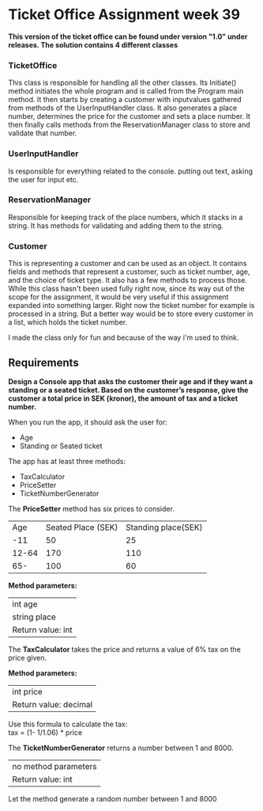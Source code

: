 # Ticket Office Assignment week 39
**This version of the ticket office can be found under version "1.0" under releases. The solution contains 4 different classes**
### TicketOffice
This class is responsible for handling all the other classes. Its Initiate() method initiates the whole program and is called from the Program main method. It then starts by creating a customer with inputvalues gathered from methods of the UserInputHandler class. It also generates a place number, determines the price for the customer and sets a place number. It then finally calls methods from the ReservationManager class to store and validate that number.
### UserInputHandler
Is responsible for everything related to the console. putting out text, asking the user for input etc.
### ReservationManager
Responsible for keeping track of the place numbers, which it stacks in a string. It has methods for validating and adding them to the string.
### Customer
This is representing a customer and can be used as an object. It contains fields and methods that represent a customer, such as ticket number, age, and the choice of ticket type. It also has a few methods to process those. While this class hasn't been used fully right now, since its way out of the scope for the assignment, it would be very useful if this assignment expanded into something larger. Right now the ticket number for example is processed in a string. But a better way would be to store every customer in a list, which holds the ticket number. 

I made the class only for fun and because of the way i'm used to think.


## Requirements
**Design a Console app that asks the customer their age and if
they want a standing or a seated ticket. Based on the
customer’s response, give the customer a total price in SEK
(kronor), the amount of tax and a ticket number.**


When you run the app, it should ask the user for:
* Age
* Standing or Seated ticket
  
The app has at least three methods:
* TaxCalculator
* PriceSetter
* TicketNumberGenerator
  
The **PriceSetter** method has six prices to consider.

<table>
  <tr>
    <td>Age</td><td>Seated Place (SEK)</td><td>Standing place(SEK)</td>
  </tr>
  <tr>
    <td>-11</td><td>50</td><td>25</td>
  </tr>
  <tr>
    <td>12-64</td><td>170</td><td>110</td>
  </tr>
  <tr>
    <td>65-</td><td>100</td><td>60</td>
  </tr>
</table> 

**Method parameters:**

<table>
  
<tr><td>int age</br></td></tr>
<tr><td>string place</td></tr>

<tr><td>Return value: int</td></tr>
</table>


The **TaxCalculator** takes the price and returns a value of 6% tax on the price
given.

**Method parameters:**
<table>
  
<tr><td>int price</br></td></tr>

<tr><td>Return value: decimal</td></tr>
</table>

Use this formula to calculate the tax:</br>
tax = (1- 1/1.06) * price

The **TicketNumberGenerator** returns a number between 1 and 8000.
<table>
  
<tr><td>no method parameters</br></td></tr>

<tr><td>Return value: int</td></tr>
</table>

Let the method generate a random number between 1 and 8000
